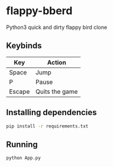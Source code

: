 # flappy-bberd

Python3 quick and dirty flappy bird clone



## Keybinds
| Key    | Action         |
| ------ | -------------- |
| Space  | Jump           |
| P      | Pause          |
| Escape | Quits the game |

## Installing dependencies
```bash
pip install -r requirements.txt
```

## Running

```bash
python App.py
```
